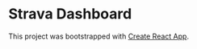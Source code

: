 # Strava Dashboard

This project was bootstrapped with [Create React App](https://github.com/facebook/create-react-app).


